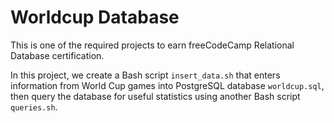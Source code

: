 # Worldcup Database
This is one of the required projects to earn freeCodeCamp Relational Database certification.

In this project, we create a Bash script `insert_data.sh` that enters information from World Cup games into PostgreSQL database `worldcup.sql`, 
then query the database for useful statistics using another Bash script `queries.sh`.
